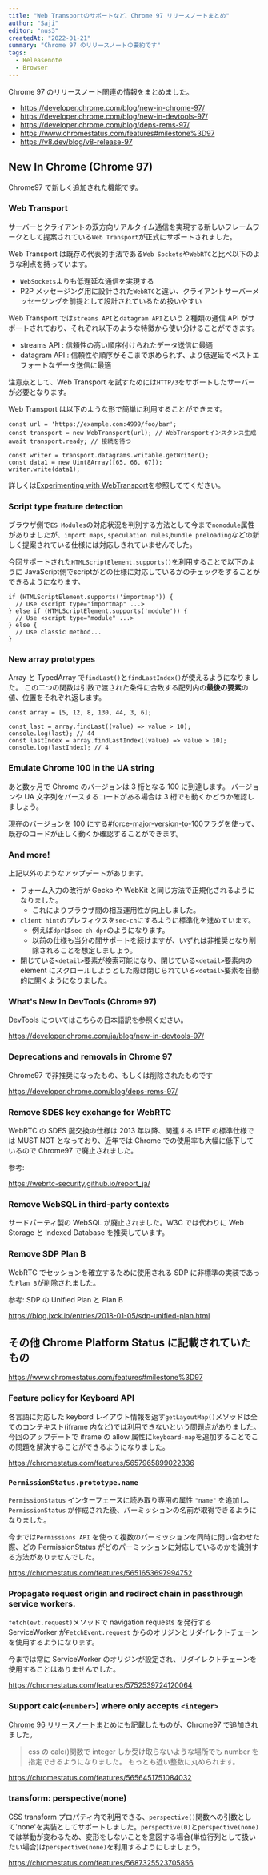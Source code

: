 ```yaml
---
title: "Web Transportのサポートなど、Chrome 97 リリースノートまとめ"
author: "Saji"
editor: "nus3"
createdAt: "2022-01-21"
summary: "Chrome 97 のリリースノートの要約です"
tags:
  - Releasenote
  - Browser
---
```


Chrome 97 のリリースノート関連の情報をまとめました。

- https://developer.chrome.com/blog/new-in-chrome-97/
- https://developer.chrome.com/blog/new-in-devtools-97/
- https://developer.chrome.com/blog/deps-rems-97/
- https://www.chromestatus.com/features#milestone%3D97
- https://v8.dev/blog/v8-release-97

## New In Chrome (Chrome 97)

Chrome97 で新しく追加された機能です。

### Web Transport

サーバーとクライアントの双方向リアルタイム通信を実現する新しいフレームワークとして提案されている`Web Transport`が正式にサポートされました。

Web Transport は既存の代表的手法である`Web Sockets`や`WebRTC`と比べ以下のような利点を持っています。

- `WebSockets`よりも低遅延な通信を実現する
- P2P メッセージング用に設計された`WebRTC`と違い、クライアントサーバーメッセージングを前提として設計されているため扱いやすい

Web Transport では`streams API`と`datagram API`という２種類の通信 API がサポートされており、それぞれ以下のような特徴から使い分けることができます。

- streams API : 信頼性の高い順序付けられたデータ送信に最適
- datagram API : 信頼性や順序がそこまで求められず、より低遅延でベストエフォートなデータ送信に最適

注意点として、Web Transport を試すためには`HTTP/3`をサポートしたサーバーが必要となります。

Web Transport は以下のような形で簡単に利用することができます。

```javascript=
const url = 'https://example.com:4999/foo/bar';
const transport = new WebTransport(url); // WebTransportインスタンス生成
await transport.ready; // 接続を待つ

const writer = transport.datagrams.writable.getWriter();
const data1 = new Uint8Array([65, 66, 67]);
writer.write(data1);
```

詳しくは[Experimenting with WebTransport](https://web.dev/webtransport/)を参照しててください。

### Script type feature detection

ブラウザ側で`ES Modules`の対応状況を判別する方法として今まで`nomodule`属性がありましたが、`import maps`, `speculation rules`,`bundle preloading`などの新しく提案されている仕様には対応しきれていませんでした。

今回サポートされた`HTMLScriptElement.supports()`を利用することで以下のように JavaScript側でscriptがどの仕様に対応しているかのチェックをすることができるようになります。

```javascript=
if (HTMLScriptElement.supports('importmap')) {
  // Use <script type="importmap" ...>
} else if (HTMLScriptElement.supports('module')) {
  // Use <script type="module" ...>
} else {
  // Use classic method...
}
```

### New array prototypes

Array と TypedArray で`findLast()`と`findLastIndex()`が使えるようになりました。
この二つの関数は引数で渡された条件に合致する配列内の**最後の要素**の値、位置をそれぞれ返します。

```javascript=
const array = [5, 12, 8, 130, 44, 3, 6];

const last = array.findLast((value) => value > 10);
console.log(last); // 44
const lastIndex = array.findLastIndex((value) => value > 10);
console.log(lastIndex); // 4
```

### Emulate Chrome 100 in the UA string

あと数ヶ月で Chrome のバージョンは 3 桁となる 100 に到達します。
バージョンや UA 文字列をパースするコードがある場合は 3 桁でも動くかどうか確認しましょう。

現在のバージョンを 100 にする[#force-major-version-to-100](https://developer.chrome.com/blog/force-major-version-to-100/)フラグを使って、既存のコードが正しく動くか確認することができます。

### And more!

上記以外のようなアップデートがあります。

- フォーム入力の改行が Gecko や WebKit と同じ方法で正規化されるようになりました。
  - これによりブラウザ間の相互運用性が向上しました。
- `client hint`のプレフィクスを`sec-ch`にするように標準化を進めています。
  - 例えば`dpr`は`sec-ch-dpr`のようになります。
  - 以前の仕様も当分の間サポートを続けますが、いずれは非推奨となり削除されることを想定しましょう。
- 閉じている`<detail>`要素が検索可能になり、閉じている`<detail>`要素内の element にスクロールしようとした際は閉じられている`<detail>`要素を自動的に開くようになりました。

### What's New In DevTools (Chrome 97)

DevTools についてはこちらの日本語訳を参照ください。

https://developer.chrome.com/ja/blog/new-in-devtools-97/

### Deprecations and removals in Chrome 97

Chrome97 で非推奨になったもの、もしくは削除されたものです

https://developer.chrome.com/blog/deps-rems-97/

### Remove SDES key exchange for WebRTC

WebRTC の SDES 鍵交換の仕様は 2013 年以降、関連する IETF の標準仕様では MUST NOT となっており、近年では Chrome での使用率も大幅に低下しているので Chrome97 で廃止されました。

参考:

https://webrtc-security.github.io/report_ja/

### Remove WebSQL in third-party contexts

サードパーティ製の WebSQL が廃止されました。W3C では代わりに Web Storage と Indexed Database を推奨しています。

### Remove SDP Plan B

WebRTC でセッションを確立するために使用される SDP に非標準の実装であった`Plan B`が削除されました。

参考: SDP の Unified Plan と Plan B

https://blog.jxck.io/entries/2018-01-05/sdp-unified-plan.html

## その他 Chrome Platform Status に記載されていたもの

https://www.chromestatus.com/features#milestone%3D97

### Feature policy for Keyboard API

各言語に対応した keybord レイアウト情報を返す`getLayoutMap()`メソッドは全てのコンテキスト(iframe 内など)では利用できないという問題点がありました。今回のアップデートで iframe の allow 属性に`keyboard-map`を追加することでこの問題を解決することができるようになりました。

https://chromestatus.com/features/5657965899022336

### `PermissionStatus.prototype.name`

`PermissionStatus` インターフェースに読み取り専用の属性 `"name"` を追加し、`PermissionStatus` が作成された後、パーミッションの名前が取得できるようになりました。

今までは`Permissions API` を使って複数のパーミッションを同時に問い合わせた際、どの PermissionStatus がどのパーミッションに対応しているのかを識別する方法がありませんでした。

https://chromestatus.com/features/5651653697994752

### Propagate request origin and redirect chain in passthrough service workers.

`fetch(evt.request)`メソッドで navigation requests を発行する ServiceWorker が`FetchEvent.request` からのオリジンとリダイレクトチェーンを使用するようになります。

今までは常に ServiceWorker のオリジンが設定され、リダイレクトチェーンを使用することはありませんでした。

https://chromestatus.com/features/5752539724120064

### Support calc(`<number>`) where only accepts `<integer>`

[Chrome 96 リリースノートまとめ](https://cybozu.github.io/frontend-expert/posts/release-chrome-96)にも記載したものが、Chrome97 で追加されました。

> css の calc()関数で integer しか受け取らないような場所でも number を指定できるようになりました。 もっとも近い整数に丸められます。

https://chromestatus.com/features/5656451751084032

### transform: perspective(none)

CSS transform プロパティ内で利用できる、`perspective()`関数への引数として'none'を実装としてサポートしました。`perspective(0)`と`perspective(none)`では挙動が変わるため、変形をしないことを意図する場合(単位行列として扱いたい場合)は`perspective(none)`を利用するようにしましょう。

https://chromestatus.com/features/5687325523705856
